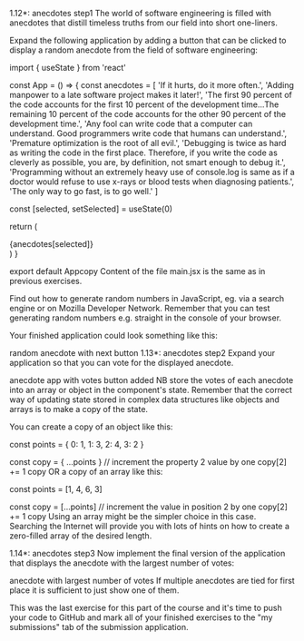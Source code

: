 1.12\*: anecdotes step1
The world of software engineering is filled with anecdotes that distill timeless truths from our field into short one-liners.

Expand the following application by adding a button that can be clicked to display a random anecdote from the field of software engineering:

import { useState } from 'react'

const App = () => {
const anecdotes = [
'If it hurts, do it more often.',
'Adding manpower to a late software project makes it later!',
'The first 90 percent of the code accounts for the first 10 percent of the development time...The remaining 10 percent of the code accounts for the other 90 percent of the development time.',
'Any fool can write code that a computer can understand. Good programmers write code that humans can understand.',
'Premature optimization is the root of all evil.',
'Debugging is twice as hard as writing the code in the first place. Therefore, if you write the code as cleverly as possible, you are, by definition, not smart enough to debug it.',
'Programming without an extremely heavy use of console.log is same as if a doctor would refuse to use x-rays or blood tests when diagnosing patients.',
'The only way to go fast, is to go well.'
]

const [selected, setSelected] = useState(0)

return (
<div>
{anecdotes[selected]}
</div>
)
}

export default Appcopy
Content of the file main.jsx is the same as in previous exercises.

Find out how to generate random numbers in JavaScript, eg. via a search engine or on Mozilla Developer Network. Remember that you can test generating random numbers e.g. straight in the console of your browser.

Your finished application could look something like this:

random anecdote with next button
1.13\*: anecdotes step2
Expand your application so that you can vote for the displayed anecdote.

anecdote app with votes button added
NB store the votes of each anecdote into an array or object in the component's state. Remember that the correct way of updating state stored in complex data structures like objects and arrays is to make a copy of the state.

You can create a copy of an object like this:

const points = { 0: 1, 1: 3, 2: 4, 3: 2 }

const copy = { ...points }
// increment the property 2 value by one
copy[2] += 1 copy
OR a copy of an array like this:

const points = [1, 4, 6, 3]

const copy = [...points]
// increment the value in position 2 by one
copy[2] += 1 copy
Using an array might be the simpler choice in this case. Searching the Internet will provide you with lots of hints on how to create a zero-filled array of the desired length.

1.14\*: anecdotes step3
Now implement the final version of the application that displays the anecdote with the largest number of votes:

anecdote with largest number of votes
If multiple anecdotes are tied for first place it is sufficient to just show one of them.

This was the last exercise for this part of the course and it's time to push your code to GitHub and mark all of your finished exercises to the "my submissions" tab of the submission application.
